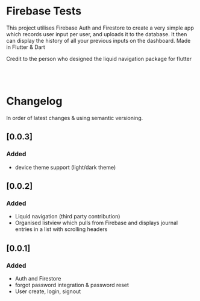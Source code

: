 # Firebase Tests
This project utilises Firebase Auth and Firestore to create a very simple app which records user input per user, and uploads it to the database. It then can display the history of all your previous inputs on the dashboard. Made in Flutter &amp; Dart

Credit to the person who designed the liquid navigation package for flutter

<br><br>
# Changelog
In order of latest changes & using semantic versioning.

## [0.0.3]
### Added
- device theme support (light/dark theme)

## [0.0.2]
### Added
- Liquid navigation (third party contribution)
- Organised listview which pulls from Firebase and displays journal entries in a list with scrolling headers

## [0.0.1]
### Added
- Auth and Firestore
- forgot password integration & password reset
- User create, login, signout

